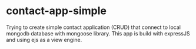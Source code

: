 # contact-app-simple

Trying to create simple contact application (CRUD) that connect to local mongodb database with mongoose library. This app is build with expressJS and using ejs as a view engine. 
